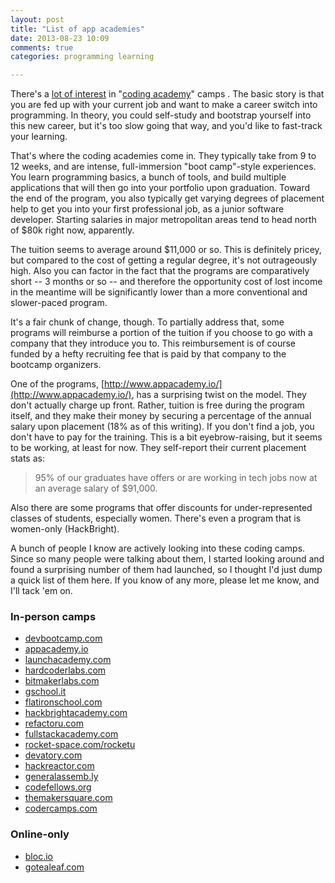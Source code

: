 ```yaml
---
layout: post
title: "List of app academies"
date: 2013-08-23 10:09
comments: true
categories: programming learning

---
```


There's a [lot of interest](http://goo.gl/1jZlIZ) in "[coding academy](http://goo.gl/OoG61o)" camps .  The basic story is that you are fed up with your current job and want to make a career switch into programming. In theory, you could self-study and bootstrap yourself into this new career, but it's too slow going that way, and you'd like to fast-track your learning.

That's where the coding academies come in. They typically take from 9 to 12 weeks, and are intense, full-immersion "boot camp"-style experiences. You learn programming basics, a bunch of tools, and build multiple applications that will then go into your portfolio upon graduation. Toward the end of the program, you also typically get varying degrees of placement help to get you into your first professional job, as a junior software developer. Starting salaries in major metropolitan areas tend to head north of $80k right now, apparently.

<!-- more -->

The tuition seems to average around $11,000 or so. This is definitely pricey, but compared to the cost of getting a regular degree, it's not outrageously high. Also you can factor in the fact that the programs are comparatively short -- 3 months or so -- and therefore the opportunity cost of lost income in the meantime will be significantly lower than a more conventional and slower-paced program.

It's a fair chunk of change, though.  To partially address that, some programs will reimburse a portion of the tuition if you choose to go with a company that they introduce you to. This reimbursement is of course funded by a hefty recruiting fee that is paid by that company to the bootcamp organizers.

One of the programs, [http://www.appacademy.io/](http://www.appacademy.io/), has a surprising twist on the model. They don't actually charge up front. Rather, tuition is free during the program itself, and they make their money by securing a percentage of the annual salary upon placement (18% as of this writing). If you don't find a job, you don't have to pay for the training. This is a bit eyebrow-raising, but it seems to be working, at least for now. They self-report their current placement stats as:

> 95% of our graduates have offers or are working in tech jobs now at an average salary of $91,000.

Also there are some programs that offer discounts for under-represented classes of students, especially women. There's even a program that is women-only (HackBright).

A bunch of people I know are actively looking into these coding camps. Since so many people were talking about them, I started looking around and found a surprising number of them had launched, so I thought I'd just dump a quick list of them here. If you know of any more, please let me know, and I'll tack 'em on.

### In-person camps

* [devbootcamp.com](http://devbootcamp.com/)
* [appacademy.io](http://www.appacademy.io/)
* [launchacademy.com](http://www.launchacademy.com) 
* [hardcoderlabs.com](http://hardcoderlabs.com/)
* [bitmakerlabs.com](http://bitmakerlabs.com/)
* [gschool.it](http://www.gschool.it)
* [flatironschool.com](http://flatironschool.com/)
* [hackbrightacademy.com](http://www.hackbrightacademy.com)
* [refactoru.com](http://refactoru.com/)
* [fullstackacademy.com](http://www.fullstackacademy.com/)
* [rocket-space.com/rocketu](http://rocket-space.com/rocketu/)
* [devatory.com](http://devatory.com/)
* [hackreactor.com](http://hackreactor.com/)
* [generalassemb.ly](https://generalassemb.ly)
* [codefellows.org](https://www.codefellows.org)
* [themakersquare.com](http://www.themakersquare.com/)
* [codercamps.com](http://www.codercamps.com/)

### Online-only

* [bloc.io](https://www.bloc.io/)
* [gotealeaf.com](http://www.gotealeaf.com/)
